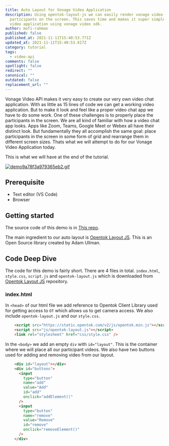 ```yaml
---
title: Auto Layout for Vonage Video Application
description: Using opentok-layout-js we can easily render vonage video call
  participants on the screen. This saves time and makes it super simple to build
  video application using vonage video sdk.
author: mofi-rahman
published: false
published_at: 2021-11-11T15:40:53.771Z
updated_at: 2021-11-11T15:40:53.817Z
category: tutorial
tags:
  - video-api
comments: false
spotlight: false
redirect: ""
canonical: ""
outdated: false
replacement_url: ""
---
```

Vonage Video API makes it very easy to create our very own video chat application. With as little as 15 lines of code we can get a working video application. But to make it look and feel like a proper video chat app we have to do some work. One of these challenges is to properly place the participants in the screen. We are all kind of familiar with how a video chat app looks. Apps like Zoom, Teams, Google Meet or Webex all have their distinct look. But fundamentally they all accomplish the same goal: place participants in the screen in some form of grid and rearrange them in different screen sizes. Thats what we will attempt to do for our Vonage Video Application today.

This is what we will have at the end of the tutorial.

[![demo9a78f3a979365eb2.gif](https://s9.gifyu.com/images/demo9a78f3a979365eb2.gif)](https://gifyu.com/image/S22vG)

## Prerequisite

- Text editor (VS Code)
- Browser

## Getting started

The source code of this demo is in [This repo](https://github.com/moficodes/opentok-layout-demo). 

The main ingredient to our auto layout is [Opentok Layout JS](https://github.com/aullman/opentok-layout-js). This is an Open Source library created by Adam Ullman. 

## Code Deep Dive

The code for this demo is fairly short. There are 4 files in total. `index.html`, `style.css`, `script.js` and `opentok-layout.js` which is downloaded from [Opentok Layout JS](https://github.com/aullman/opentok-layout-js) repository. 

### index.html

In `<head>` of our html file we add reference to Opentok Client Library used for getting access to `OT` which allows us to get camera access. We also include `opentok-layout.js` and our `style.css`.

```html
    <script src="https://static.opentok.com/v2/js/opentok.min.js"></script>
    <script src="js/opentok-layout.js"></script>
    <link rel="stylesheet" href="css/style.css" />
```

In the `<body>` we add an empty `div` with `id="layout"`. This is the container where we will place all our participant videos. We also have two buttons used for adding and removing video from our layout.

```html
    <div id="layout"></div>
    <div id="buttons">
      <input
        type="button"
        name="add"
        value="Add"
        id="add"
        onclick="addElement()"
      />
      <input
        type="button"
        name="remove"
        value="Remove"
        id="remove"
        onclick="removeElement()"
      />
    </div>
``` 




